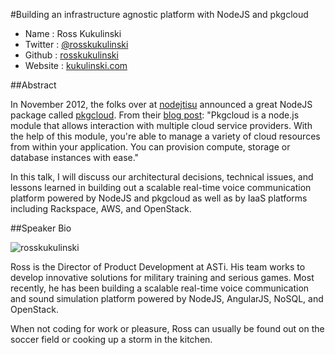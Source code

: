 #Building an infrastructure agnostic platform with NodeJS and pkgcloud

* Name      : Ross Kukulinski
* Twitter   : [@rosskukulinski][]
* Github    : [rosskukulinski][]
* Website   : [kukulinski.com](http://kukulinski.com)

##Abstract

In November 2012, the folks over at [nodejtisu](https://www.nodejitsu.com/) announced a great NodeJS package called [pkgcloud](https://github.com/nodejitsu/pkgcloud).  From their [blog post](http://blog.nodejitsu.com/introducing-pkgcloud): "Pkgcloud is a node.js module that allows interaction with multiple cloud service providers. With the help of this module, you're able to manage a variety of cloud resources from within your application. You can provision compute, storage or database instances with ease."

In this talk, I will discuss our architectural decisions, technical issues, and lessons learned in building out a scalable real-time voice communication platform powered by NodeJS and pkgcloud as well as by IaaS platforms including Rackspace, AWS, and OpenStack.

##Speaker Bio

![rosskukulinski](https://raw.github.com/rosskukulinski/2013.cascadiajs.com/master/images/rosskukulinski.png)

Ross is the Director of Product Development at ASTi.  His team works to develop innovative solutions for military training and serious games.  Most recently, he has been building a scalable real-time voice communication and sound simulation platform powered by NodeJS, AngularJS, NoSQL, and OpenStack.

When not coding for work or pleasure, Ross can usually be found out on the soccer field or cooking up a storm in the kitchen.


[@rosskukulinski]:http://twitter.com/rosskukulinski
[rosskukulinski]:http://github.com/rosskukulinski
[hearvoisus.com]:https://hearvoisus.com
